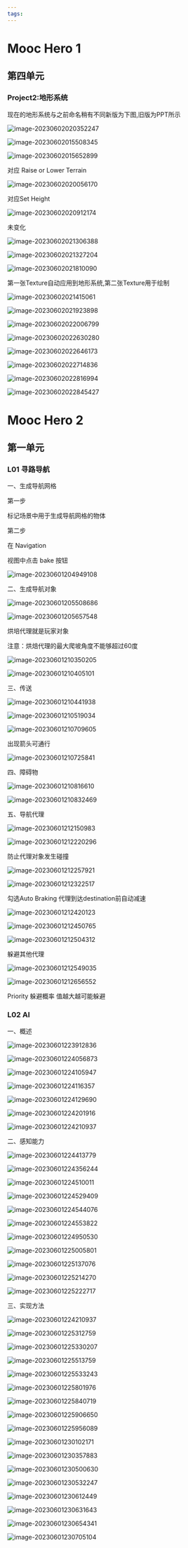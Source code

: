```yaml
---
tags:
---
```

# Mooc Hero 1

## 第四单元

### Project2:地形系统

现在的地形系统与之前命名稍有不同新版为下图,旧版为PPT所示	

![image-20230602020352247](/images/posts/image-20230602020352247.png)



![image-20230602015508345](/images/posts/image-20230602015508345.png)





![image-20230602015652899](/images/posts/image-20230602015652899.png)

对应 Raise or Lower Terrain



![image-20230602020056170](/images/posts/image-20230602020056170.png)

对应Set Height



![image-20230602020912174](/images/posts/image-20230602020912174.png)

未变化



![image-20230602021306388](/images/posts/image-20230602021306388.png)

![image-20230602021327204](/images/posts/image-20230602021327204.png)

![image-20230602021810090](/images/posts/image-20230602021810090.png)

第一张Texture自动应用到地形系统,第二张Texture用于绘制



![image-20230602021415061](/images/posts/image-20230602021415061.png)

![image-20230602021923898](/images/posts/image-20230602021923898.png)

![image-20230602022006799](/images/posts/image-20230602022006799.png)

 

![image-20230602022630280](/images/posts/image-20230602022630280.png)

![image-20230602022646173](/images/posts/image-20230602022646173.png)



![image-20230602022714836](/images/posts/image-20230602022714836.png)

![image-20230602022816994](/images/posts/image-20230602022816994.png)

![image-20230602022845427](/images/posts/image-20230602022845427.png)



















# Mooc Hero 2

## 第一单元

### L01 寻路导航

一、生成导航网格

第一步 

标记场景中用于生成导航网格的物体

第二步 

在 Navigation 

视图中点击 bake 按钮

![image-20230601204949108](/images/posts/image-20230601204949108.png)



二、生成导航对象

![image-20230601205508686](/images/posts/image-20230601205508686.png)

![image-20230601205657548](/images/posts/image-20230601205657548.png)

烘培代理就是玩家对象

注意：烘焙代理的最大爬坡角度不能够超过60度



![image-20230601210350205](/images/posts/image-20230601210350205.png)



![image-20230601210405101](/images/posts/image-20230601210405101.png)



三、传送

![image-20230601210441938](/images/posts/image-20230601210441938.png)

![image-20230601210519034](/images/posts/image-20230601210519034.png)

![image-20230601210709605](/images/posts/image-20230601210709605.png)

出现箭头可通行



![image-20230601210725841](/images/posts/image-20230601210725841.png)



四、障碍物

![image-20230601210816610](/images/posts/image-20230601210816610.png)

![image-20230601210832469](/images/posts/image-20230601210832469.png)



五、导航代理

![image-20230601212150983](/images/posts/image-20230601212150983.png)

![image-20230601212220296](/images/posts/image-20230601212220296.png)

防止代理对象发生碰撞



![image-20230601212257921](/images/posts/image-20230601212257921.png)

![image-20230601212322517](/images/posts/image-20230601212322517.png)

勾选Auto Braking 代理到达destination前自动减速



![image-20230601212420123](/images/posts/image-20230601212420123.png)

![image-20230601212450765](/images/posts/image-20230601212450765.png)

![image-20230601212504312](/images/posts/image-20230601212504312.png)

躲避其他代理



![image-20230601212549035](/images/posts/image-20230601212549035.png)

![image-20230601212656552](/images/posts/image-20230601212656552.png)

Priority 躲避概率 值越大越可能躲避



### L02 AI

一、概述

![image-20230601223912836](/images/posts/image-20230601223912836.png)

![image-20230601224056873](/images/posts/image-20230601224056873.png)

![image-20230601224105947](/images/posts/image-20230601224105947.png)

![image-20230601224116357](/images/posts/image-20230601224116357.png)

![image-20230601224129690](/images/posts/image-20230601224129690.png)

![image-20230601224201916](/images/posts/image-20230601224201916.png)

![image-20230601224210937](/images/posts/image-20230601224210937.png)

二、感知能力

![image-20230601224413779](/images/posts/image-20230601224413779.png)

![image-20230601224356244](/images/posts/image-20230601224356244.png)

![image-20230601224510011](/images/posts/image-20230601224510011.png)

![image-20230601224529409](/images/posts/image-20230601224529409.png)

![image-20230601224544076](/images/posts/image-20230601224544076.png)

![image-20230601224553822](/images/posts/image-20230601224553822.png)

![image-20230601224950530](/images/posts/image-20230601224950530.png)

![image-20230601225005801](/images/posts/image-20230601225005801.png)

![image-20230601225137076](/images/posts/image-20230601225137076.png)

![image-20230601225214270](/images/posts/image-20230601225214270.png)

![image-20230601225222717](/images/posts/image-20230601225222717.png)

三、实现方法

![image-20230601224210937](/images/posts/image-20230601224210937.png)

![image-20230601225312759](/images/posts/image-20230601225312759.png)

![image-20230601225330207](/images/posts/image-20230601225330207.png)

![image-20230601225513759](/images/posts/image-20230601225513759.png)

![image-20230601225533243](/images/posts/image-20230601225533243.png)

![image-20230601225801976](/images/posts/image-20230601225801976.png)

![image-20230601225840719](/images/posts/image-20230601225840719.png)

![image-20230601225906650](/images/posts/image-20230601225906650.png)

![image-20230601225956089](/images/posts/image-20230601225956089.png)

![image-20230601230102171](/images/posts/image-20230601230102171.png)

![image-20230601230357883](/images/posts/image-20230601230357883.png)

![image-20230601230500630](/images/posts/image-20230601230500630.png)

![image-20230601230532247](/images/posts/image-20230601230532247.png)

![image-20230601230612449](/images/posts/image-20230601230612449.png)

![image-20230601230631643](/images/posts/image-20230601230631643.png)

![image-20230601230654341](/images/posts/image-20230601230654341.png)

![image-20230601230705104](/images/posts/image-20230601230705104.png)